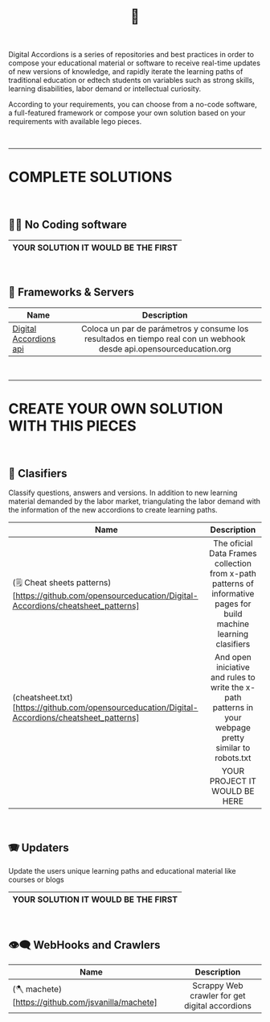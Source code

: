 <h1 align="center">📝 </h1>

<br/>

Digital Accordions is a series of repositories and best practices in order to compose your educational material or software to receive real-time updates of new versions of knowledge, and rapidly iterate the learning paths of traditional education or edtech students on variables such as strong skills, learning disabilities, labor demand or intellectual curiosity.

According to your requirements, you can choose from a no-code software, a full-featured framework or compose your own solution based on your requirements with available lego pieces.

<br/>
<hr/>

# COMPLETE SOLUTIONS

<br/>

## 👨‍💻   No Coding software 

| YOUR SOLUTION IT WOULD BE THE FIRST  |
|--------------------------------------|

<br/>

## 🍔  Frameworks & Servers   

|          Name              |      Description      | 
|----------------------------|:---------------------:|
|    [Digital Accordions api](https://github.com/opensourceducation/Digital-Accordions/api)   | Coloca un par de parámetros y consume los resultados en tiempo real con un webhook desde api.opensourceducation.org |

<br/>
<hr/>

# CREATE YOUR OWN SOLUTION WITH THIS PIECES

<br/>

 ## 👾   Clasifiers    
 
 Classify questions, answers and versions. In addition to new learning material demanded by the labor market, triangulating the labor demand with the information of the new accordions to create learning paths. 
 
 |          Name              |      Description      | 
 |----------------------------|:---------------------:|
 | (🗒 Cheat sheets patterns)[https://github.com/opensourceducation/Digital-Accordions/cheatsheet_patterns]   | The oficial Data Frames collection from x-path patterns of informative pages for build machine learning clasifiers | 
 |    (cheatsheet.txt)[https://github.com/opensourceducation/Digital-Accordions/cheatsheet_patterns]          |      And open iniciative and rules to write the x-path patterns in your webpage pretty similar to robots.txt              |
 |                            |  YOUR PROJECT IT WOULD BE HERE   |  

 
 <br/>
 
 ## 🪗  Updaters
 
 Update the users unique learning paths and educational material like courses or blogs
 
 | YOUR SOLUTION IT WOULD BE THE FIRST  |
 |--------------------------------------|
 
  <br/>
 
 ## 👁‍🗨  WebHooks and Crawlers 
 
  |          Name              |      Description      | 
  |----------------------------|:---------------------:|
  |      (🪓  machete)[https://github.com/jsvanilla/machete]           | Scrappy Web crawler for get digital accordions
 
 

